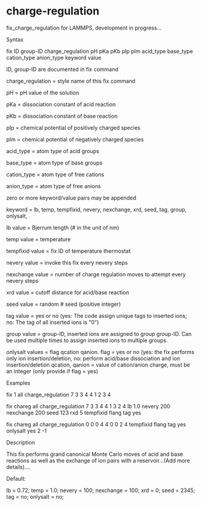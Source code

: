 # charge-regulation
fix_charge_regulation for LAMMPS, development in progress...

Syntax

fix ID group-ID charge_regulation pH pKa pKb pIp pIm acid_type base_type cation_type anion_type keyword value

ID, group-ID are documented in fix command

charge_regulation = style name of this fix command

pH = pH value of the solution 

pKa = dissociation constant of acid reaction 

pKb = dissociation constant of base reaction

pIp = chemical potential of positively charged species

pIm = chemical potential of negatively charged species

acid_type = atom type of acid groups

base_type = atom type of base groups

cation_type = atom type of free cations

anion_type = atom type of free anions


zero or more keyword/value pairs may be appended

keyword = lb, temp, tempfixid, nevery, nexchange, xrd, seed, tag, group, onlysalt, 

lb value = Bjerrum length (# in the unit of nm)

temp value = temperature 

tempfixid value = fix ID of temperature thermostat

nevery value = invoke this fix every nevery steps

nexchange value = number of charge regulation moves to attempt every nevery steps

xrd value = cutoff distance for acid/base reaction

seed value = random # seed (positive integer)

tag value = yes or no (yes: The code assign unique tags to inserted ions; no: The tag of all inserted ions is "0")

group value = group-ID, inserted ions are assigned to group group-ID. Can be used multiple times to assign inserted ions to multiple groups.

onlysalt values = flag qcation qanion. 
  flag = yes or no (yes: the fix performs only ion insertion/deletion, no: perform acid/base dissociation and ion insertion/deletion
  qcation, qanion = value of cation/anion charge, must be an integer (only provide if flag = yes)

Examples

fix 1 all charge_regulation 7 3 3 4 4 1 2 3 4 

fix chareg all charge_regulation 7 3 3 4 4 1 3 2 4 lb 1.0 nevery 200 nexchange 200 seed 123 rxd 5 tempfixid flang tag yes 

fix chareg all charge_regulation 0 0 0 4 4 0 0 2 4 tempfixid flang tag yes onlysalt yes 2 -1

Description

This fix performs grand canonical Monte Carlo moves of acid and base reactions as well as the exchange of ion pairs with a reservoir…(Add more details)….

Default:

lb = 0.72; temp = 1.0; nevery = 100; nexchange = 100; xrd = 0; seed = 2345; tag = no; onlysalt = no;
